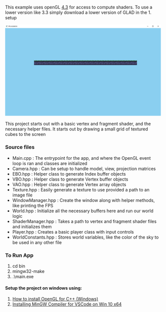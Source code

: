 This example uses openGL [4.3](https://www.khronos.org/opengl/wiki/History_of_OpenGL#OpenGL_4.3_(2012)) for access to compute shaders. To use a lower version like 3.3 simply download a lower version of GLAD in the 1. setup

![alt text](example.png "Example Output")

This project starts out with a basic vertex and fragment shader, and the necessary helper files. It starts out by drawing a small grid of textured cubes to the screen

### Source files
- Main.cpp : The entrypoint for the app, and where the OpenGL event loop is ran and classes are initialized
- Camera.hpp : Can be setup to handle model, view, projection matrices
- EBO.hpp : Helper class to generate Index buffer objects
- VBO.hpp : Helper class to generate Vertex buffer objects
- VAO.hpp : Helper class to generate Vertex array objects
- Texture.hpp : Easily generate a texture to use provided a path to an image file
- WindowManager.hpp : Create the window along with helper methods, like printing the FPS
- World.hpp : Initialize all the necessary buffers here and run our world logic
- ShaderManager.hpp : Takes a path to vertex and fragment shader files and initializes them
- Player.hpp : Creates a basic player class with input controls
- WorldConstants.hpp : Stores world variables, like the color of the sky to be used in any other file

### To Run App
1. cd bin
2. mingw32-make
3. .\main.exe

#### Setup the project on windows using:
1. [How to install OpenGL for C++ (Windows)](https://www.youtube.com/watch?v=hRInLNR9iRg)
2. [Installing MinGW Compiler for VSCode on Win 10 x64](https://www.youtube.com/watch?v=oQHdm6TpLsU)



